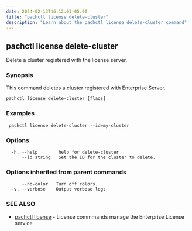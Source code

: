 ```yaml
---
date: 2024-02-13T16:12:03-05:00
title: "pachctl license delete-cluster"
description: "Learn about the pachctl license delete-cluster command"
---
```


## pachctl license delete-cluster

Delete a cluster registered with the license server.

### Synopsis

This command deletes a cluster registered with Enterprise Server.

```
pachctl license delete-cluster [flags]
```

### Examples

```
 pachctl license delete-cluster --id=my-cluster

```

### Options

```
  -h, --help        help for delete-cluster
      --id string   Set the ID for the cluster to delete.
```

### Options inherited from parent commands

```
      --no-color   Turn off colors.
  -v, --verbose    Output verbose logs
```

### SEE ALSO

* [pachctl license](../pachctl_license)	 - License commmands manage the Enterprise License service

